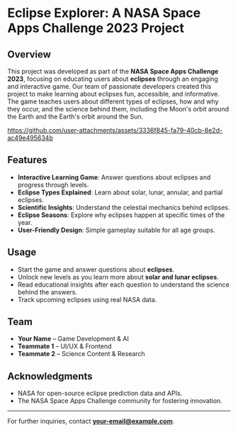 # Eclipse Explorer: A NASA Space Apps Challenge 2023 Project

## Overview
This project was developed as part of the **NASA Space Apps Challenge 2023**, focusing on educating users about **eclipses** through an engaging and interactive game. Our team of passionate developers created this project to make learning about eclipses fun, accessible, and informative. The game teaches users about different types of eclipses, how and why they occur, and the science behind them, including the Moon's orbit around the Earth and the Earth's orbit around the Sun.

https://github.com/user-attachments/assets/3336f845-fa79-40cb-8e2d-ac49e495634b


## Features
- **Interactive Learning Game**: Answer questions about eclipses and progress through levels.
- **Eclipse Types Explained**: Learn about solar, lunar, annular, and partial eclipses.
- **Scientific Insights**: Understand the celestial mechanics behind eclipses.
- **Eclipse Seasons**: Explore why eclipses happen at specific times of the year.
- **User-Friendly Design**: Simple gameplay suitable for all age groups.

## Usage
- Start the game and answer questions about **eclipses**.
- Unlock new levels as you learn more about **solar and lunar eclipses**.
- Read educational insights after each question to understand the science behind the answers.
- Track upcoming eclipses using real NASA data.

## Team
- **Your Name** – Game Development & AI
- **Teammate 1** – UI/UX & Frontend
- **Teammate 2** – Science Content & Research

## Acknowledgments
- NASA for open-source eclipse prediction data and APIs.
- The NASA Space Apps Challenge community for fostering innovation.

---

For further inquiries, contact **[your-email@example.com](mailto:your-email@example.com)**.


